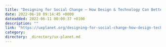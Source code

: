 ```yaml
---
title: "Designing for Social Change — How Design & Technology Can Better Support Young Adults"
date: 2022-06-10 09:14:45 +0000
dateadded: 2022-06-11 00:00:37 +0100
description: ""
link: "https://uxplanet.org/designing-for-social-change-how-design-technology-can-better-support-young-adults-1d7f3675ef0b?source=rss----819cc2aaeee0---4"
category:
directory: _directory/ux-planet.md
---
```


